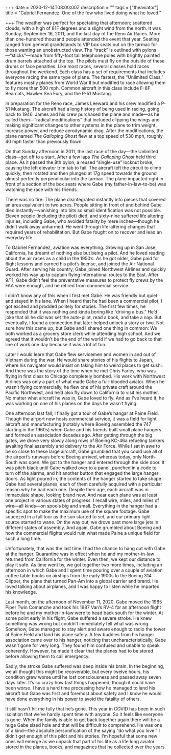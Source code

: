 +++
date = 2020-12-14T08:00:00Z
description = ""
tags = ["theaviator"]
title = "Gabriel Fernandez. One of the few who lived doing what he loved."

+++
The weather was perfect for spectating that afternoon; scattered clouds, with a high of 81F degrees and a slight wind from the north. It was Sunday, September 16, 2011, and the last day of the Reno Air Races. More than one-hundred thousand people attended the event that year. Seating ranged from general grandstands to VIP box seats out on the tarmac for those wanting an unobstructed view.  The “track” is outlined with pylons—“sticks”—made from fifty-foot tall telephone poles with brightly painted drum barrels attached at the top. The pilots must fly on the outside of these drums or face penalties. Like most races, several classes hold races throughout the weekend. Each class has a set of requirements that includes everyone racing the same type of plane. The fastest, the “Unlimited Class,” features mostly planes from World War II but modified to race allowing them to fly more than 500 mph. Common aircraft in this class include F-8F Bearcats, Hawker Sea Fury, and the P-51 Mustang.

In preparation for the Reno race, James Leeward and his crew modified a P-51 Mustang. The aircraft had a long history of being used in racing, going back to 1946. James and his crew purchased the plane and made—as he called them—“radical modifications” that included clipping the wings and making significant changes to other systems in the plane to trim weight, increase power, and reduce aerodynamic drag. After the modifications, the plane named _The Galloping Ghost_ flew at a top speed of 530 mph, roughly 40 mph faster than previously flown.

On that Sunday afternoon in 2011, the last race of the day—the Unlimited class—got off to a start. After a few laps _The Galloping Ghost_ held third place. As it passed the 8th pylon, a reused “single-use” locknut broke, causing the left elevator trim tab to fail. The aircraft left the circuit to climb quickly, then rotated and then plunged at 17g speed towards the ground almost perfectly perpendicular into the tarmac. The plane impacted right in front of a section of the box seats where Gabe (my father-in-law-to-be) was watching the race with his friends.

There was no fire. The plane disintegrated instantly into pieces that covered an area equivalent to two acres. People sitting in front of and behind Gabe died instantly—vanishing into bits so small identification was not possible. Eleven people (including the pilot) died, and sixty-nine suffered life altering injuries, including Gabe, who avoided fatality by mere inches—though he didn’t walk away unharmed. He went through life-altering changes that required years of rehabilitation. But Gabe fought on to recover and lead an everyday life.

To Gabriel Fernandez, aviation was everything. Growing up in San Jose, California, he dreamt of nothing else but being a pilot. And he loved reading about the air races as a child in the 1950’s. As he got older, Gabe paid for flight lessons and earned his pilot’s license, and joined the Air National Guard. After serving his country, Gabe joined Northwest Airlines and quickly worked his way up to captain flying International routes to the East. After 9/11, Gabe didn’t feel the preventative measures to protect fly crews by the FAA were enough, and he retired from commercial service.

I didn’t know any of this when I first met Gabe. He was friendly but quiet and stayed in his lane. When I heard that he had been a commercial pilot, I got excited and prodded politely for stories. The first few times, he responded that it was nothing and kinda boring like “driving a bus.” He’d joke that all he did was set the auto-pilot, read a book, and take a nap. But eventually, I found a connection that later helped unlock a story or two. Not sure how this came up, but Gabe and I shared one thing in common: We both worked as a grocery store clerk while attending high school. And we agreed that it wouldn’t be the end of the world if we had to go back to that line of work one day because it was a lot of fun.

Later I would learn that Gabe flew servicemen and women in and out of Vietnam during the war. He would share stories of his flights to Japan, where his navigator would insist on taking him to weird places to get sushi. And there was the story of the time when he met Chris Farley, who was flying in first class to Chicago completely bombed. His work with Northwest Airlines was only a part of what made Gabe a full-blooded aviator. When he wasn’t flying commercially, he flew one of his private craft around the Pacific Northwest, and he’d also fly down to California to visit his mother. No matter what aircraft he was in, Gabe loved to fly. And as I’ve heard it, he was working on one of his planes on the days he wasn’t flying.

One afternoon last fall, I finally got a tour of Gabe’s hangar at Paine Field. Though the airport now hosts commercial service, it was a field for light aircraft and manufacturing (notably where Boeing assembled the 747 starting in the 1960s) when Gabe and his friends built small plane hangers and formed an association decades ago. After getting through the big gates, we drove very slowly along rows of Boeing KC-46a refueling tankers awaiting final assembly and delivery to the Air Force. While I sat in awe to be so close to these large aircraft, Gabe grumbled that you could use all of the airport’s runways before Boeing arrived, whereas today, only North-South was open. We got to the hanger and entered through the side door. It was pitch black until Gabe walked over to a panel, punched in a code to turn off the alarms, and hit another button that engaged the large hanger doors. As light poured in, the contents of the hanger started to take shape. Gabe had several planes, each of them carefully acquired with a particular reason why he had each one. Despite their age, each aircraft was in immaculate shape, looking brand new. And near each plane was at least one project in various states of progress. I recall wire, miles, and miles of wire—all kinds—on spools big and small. Everything in the hanger had a specific spot to make the maximum use of the square footage. Gabe squeezed in a full tour as the sun started to set, and our primary light source started to wane. On the way out, we drove past more large jets in different states of assembly. And again, Gabe grumbled about Boeing and how the commercial flights would ruin what made Paine a unique field for such a long time.

Unfortunately, that was the last time I had the chance to hang out with Gabe at the hanger. Quarantine was in effect when he and my mother-in-law returned from California for the winter. Even then, we kept our distance to play it safe. As time went by, we got together two more times, including an afternoon in which Gabe and I spent time pouring over a couple of aviation coffee table books on airships from the early 1900s to the Boeing 314 Clipper, the plane that turned Pan-Am into a global carrier and brand. He loved talking about airplanes, and I was happy to listen while he imparted his knowledge.

Last month, on the afternoon of November 11, 2020, Gabe moved the 1965 Piper Twin Comanche and took his 1987 Van’s RV-4 for an afternoon flight before he and my mother-in-law were to head back south for the winter. At some point early in his flight, Gabe suffered a severe stroke. He knew something was wrong but couldn’t immediately tell what was wrong. Somehow, Gabe managed to stay alert and aware enough to radio the tower at Paine Field and land his plane safely. A few buddies from his hanger association came over to his hanger, noticing that uncharacteristically, Gabe wasn’t gone for very long. They found him confused and unable to speak coherently. However, he made it clear that the planes had to be stored before allowing them to call emergency.

Sadly, the stroke Gabe suffered was deep inside his brain. In the beginning, we all thought this might be recoverable, but every twelve hours, his condition grew worse until he lost consciousness and passed away seven days later. It’s so crazy how fast things happened, though it could have been worse. I have a hard time processing how he managed to land his aircraft but Gabe was first and foremost about safety and I know he would have done everything in his power to avoid the fatality of others.

It still hasn’t hit me fully that he’s gone. This year in COVID has been in such isolation that we’ve hardly spent time with anyone. So it feels like everyone is gone. When the family is able to get back together again there will be a huge Gabe sized hole and that will be difficult to comprehend. He was one of a kind—the absolute personification of the saying “do what you love.” I didn’t get enough of this pilot and his stories. I’m hopeful that some new ones will emerge as we unpack that part of his life as a life long aviator stored in the planes, books, and magazines that he collected over the years.